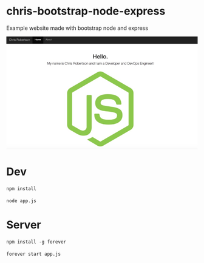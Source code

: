 # chris-bootstrap-node-express

Example website made with bootstrap node and express

![Screenshot](Screenshot.jpg?raw=true "screenshot")

# Dev
```
npm install

node app.js
```

# Server

```
npm install -g forever

forever start app.js
```

